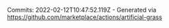 Commits: 2022-02-12T10:47:52.119Z - Generated via https://github.com/marketplace/actions/artificial-grass
<br>
